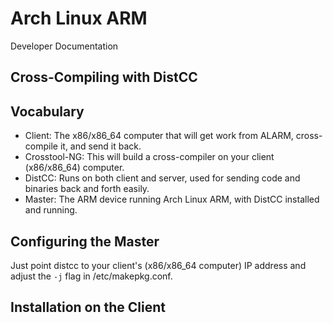 # Arch Linux ARM #

<div class="meta subtitle">Developer Documentation</div>

## Cross-Compiling with DistCC ##


## Vocabulary ##
* Client: The x86/x86_64 computer that will get work from ALARM, cross-compile it, and send it back.
* Crosstool-NG: This will build a cross-compiler on your client (x86/x86_64) computer.
* DistCC: Runs on both client and server, used for sending code and binaries back and forth easily.
* Master: The ARM device running Arch Linux ARM, with DistCC installed and running.

## Configuring the Master ##
Just point distcc to your client's (x86/x86_64 computer) IP address and adjust the `-j` flag in /etc/makepkg.conf.

## Installation on the Client ##